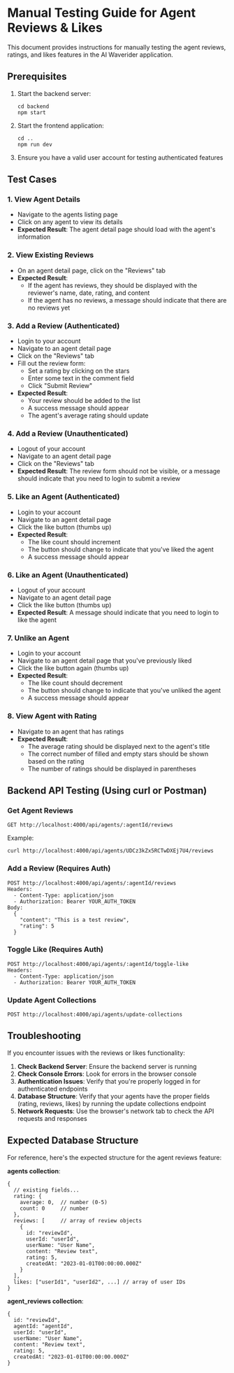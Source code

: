 # Manual Testing Guide for Agent Reviews & Likes

This document provides instructions for manually testing the agent reviews, ratings, and likes features in the AI Waverider application.

## Prerequisites

1. Start the backend server:
   ```
   cd backend
   npm start
   ```

2. Start the frontend application:
   ```
   cd ..
   npm run dev
   ```

3. Ensure you have a valid user account for testing authenticated features

## Test Cases

### 1. View Agent Details

- Navigate to the agents listing page
- Click on any agent to view its details
- **Expected Result**: The agent detail page should load with the agent's information

### 2. View Existing Reviews

- On an agent detail page, click on the "Reviews" tab
- **Expected Result**: 
  - If the agent has reviews, they should be displayed with the reviewer's name, date, rating, and content
  - If the agent has no reviews, a message should indicate that there are no reviews yet

### 3. Add a Review (Authenticated)

- Login to your account
- Navigate to an agent detail page
- Click on the "Reviews" tab
- Fill out the review form:
  - Set a rating by clicking on the stars
  - Enter some text in the comment field
  - Click "Submit Review"
- **Expected Result**: 
  - Your review should be added to the list
  - A success message should appear
  - The agent's average rating should update

### 4. Add a Review (Unauthenticated)

- Logout of your account
- Navigate to an agent detail page
- Click on the "Reviews" tab
- **Expected Result**: The review form should not be visible, or a message should indicate that you need to login to submit a review

### 5. Like an Agent (Authenticated)

- Login to your account
- Navigate to an agent detail page
- Click the like button (thumbs up)
- **Expected Result**: 
  - The like count should increment
  - The button should change to indicate that you've liked the agent
  - A success message should appear

### 6. Like an Agent (Unauthenticated)

- Logout of your account
- Navigate to an agent detail page
- Click the like button (thumbs up)
- **Expected Result**: A message should indicate that you need to login to like the agent

### 7. Unlike an Agent

- Login to your account
- Navigate to an agent detail page that you've previously liked
- Click the like button again (thumbs up)
- **Expected Result**: 
  - The like count should decrement
  - The button should change to indicate that you've unliked the agent
  - A success message should appear

### 8. View Agent with Rating

- Navigate to an agent that has ratings
- **Expected Result**: 
  - The average rating should be displayed next to the agent's title
  - The correct number of filled and empty stars should be shown based on the rating
  - The number of ratings should be displayed in parentheses

## Backend API Testing (Using curl or Postman)

### Get Agent Reviews

```
GET http://localhost:4000/api/agents/:agentId/reviews
```

Example:
```
curl http://localhost:4000/api/agents/UDCz3kZx5RCTwDXEj7U4/reviews
```

### Add a Review (Requires Auth)

```
POST http://localhost:4000/api/agents/:agentId/reviews
Headers: 
  - Content-Type: application/json
  - Authorization: Bearer YOUR_AUTH_TOKEN
Body: 
  {
    "content": "This is a test review",
    "rating": 5
  }
```

### Toggle Like (Requires Auth)

```
POST http://localhost:4000/api/agents/:agentId/toggle-like
Headers: 
  - Content-Type: application/json
  - Authorization: Bearer YOUR_AUTH_TOKEN
```

### Update Agent Collections

```
POST http://localhost:4000/api/agents/update-collections
```

## Troubleshooting

If you encounter issues with the reviews or likes functionality:

1. **Check Backend Server**: Ensure the backend server is running
2. **Check Console Errors**: Look for errors in the browser console
3. **Authentication Issues**: Verify that you're properly logged in for authenticated endpoints
4. **Database Structure**: Verify that your agents have the proper fields (rating, reviews, likes) by running the update collections endpoint
5. **Network Requests**: Use the browser's network tab to check the API requests and responses

## Expected Database Structure

For reference, here's the expected structure for the agent reviews feature:

**agents collection**:
```
{
  // existing fields...
  rating: {
    average: 0,  // number (0-5)
    count: 0     // number
  },
  reviews: [     // array of review objects
    {
      id: "reviewId",
      userId: "userId",
      userName: "User Name",
      content: "Review text",
      rating: 5,
      createdAt: "2023-01-01T00:00:00.000Z"
    }
  ],
  likes: ["userId1", "userId2", ...] // array of user IDs
}
```

**agent_reviews collection**:
```
{
  id: "reviewId",
  agentId: "agentId",
  userId: "userId",
  userName: "User Name",
  content: "Review text",
  rating: 5,
  createdAt: "2023-01-01T00:00:00.000Z"
}
``` 